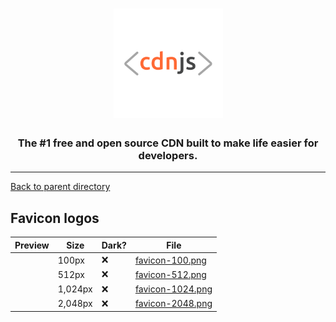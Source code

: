 <h1 align="center">
    <a href="https://cdnjs.com"><img src="https://raw.githubusercontent.com/cdnjs/brand/master/logo/standard/dark-512.png" width="175px" alt="< cdnjs >"></a>
</h1>
 
<h3 align="center">The #1 free and open source CDN built to make life easier for developers.</h3>

---

[Back to parent directory](..)

## Favicon logos

| Preview | Size | Dark? | File |
|---------|------|-------|------|
| <img src='https://github.com/cdnjs/brand/blob/master/logo/favicon/favicon-100.png?raw=true' width='64' alt=''/> | 100px | ❌ | [favicon-100.png](https://github.com/cdnjs/brand/blob/master/logo/favicon/favicon-100.png) |
| <img src='https://github.com/cdnjs/brand/blob/master/logo/favicon/favicon-512.png?raw=true' width='64' alt=''/> | 512px | ❌ | [favicon-512.png](https://github.com/cdnjs/brand/blob/master/logo/favicon/favicon-512.png) |
| <img src='https://github.com/cdnjs/brand/blob/master/logo/favicon/favicon-1024.png?raw=true' width='64' alt=''/> | 1,024px | ❌ | [favicon-1024.png](https://github.com/cdnjs/brand/blob/master/logo/favicon/favicon-1024.png) |
| <img src='https://github.com/cdnjs/brand/blob/master/logo/favicon/favicon-2048.png?raw=true' width='64' alt=''/> | 2,048px | ❌ | [favicon-2048.png](https://github.com/cdnjs/brand/blob/master/logo/favicon/favicon-2048.png) |
